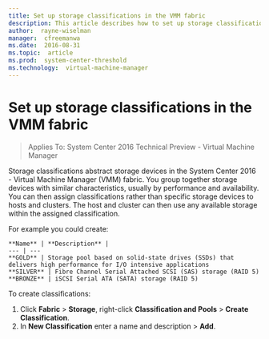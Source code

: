 ```yaml
---
title: Set up storage classifications in the VMM fabric
description: This article describes how to set up storage classifications in the VMM fabric
author:  rayne-wiselman
manager:  cfreemanwa
ms.date:  2016-08-31
ms.topic:  article
ms.prod:  system-center-threshold
ms.technology:  virtual-machine-manager
---
```

# Set up storage classifications in the VMM fabric

>Applies To: System Center 2016 Technical Preview - Virtual Machine Manager

Storage classifications abstract storage devices in the System Center 2016 - Virtual Machine Manager (VMM) fabric. You group together storage devices with similar characteristics, usually by performance and availability. You can then assign classifications rather than specific storage devices to hosts and clusters. The host and cluster can then use any available storage within the assigned classification.

For example you could create:

    **Name** | **Description** |
    --- | ---
    **GOLD** | Storage pool based on solid-state drives (SSDs) that delivers high performance for I/O intensive applications
    **SILVER** | Fibre Channel Serial Attached SCSI (SAS) storage (RAID 5)
    **BRONZE** | iSCSI Serial ATA (SATA) storage (RAID 5)

To create classifications:

1.  Click **Fabric** > **Storage**, right-click **Classification and Pools** > **Create Classification**.
2.  In **New Classification** enter a name and description > **Add**.
